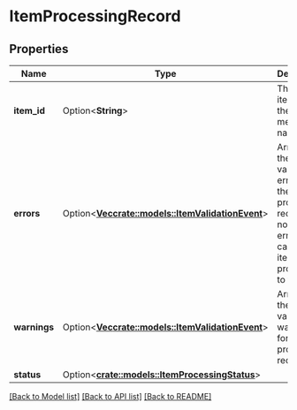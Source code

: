 # ItemProcessingRecord

## Properties

Name | Type | Description | Notes
------------ | ------------- | ------------- | -------------
**item_id** | Option<**String**> | The catalog item id in the merchant namespace | [optional]
**errors** | Option<[**Vec<crate::models::ItemValidationEvent>**](ItemValidationEvent.md)> | Array with the validation errors for the item processing record. A non empty errors list causes the item processing to fail. | [optional]
**warnings** | Option<[**Vec<crate::models::ItemValidationEvent>**](ItemValidationEvent.md)> | Array with the validation warnings for the item processing record | [optional]
**status** | Option<[**crate::models::ItemProcessingStatus**](ItemProcessingStatus.md)> |  | [optional]

[[Back to Model list]](../README.md#documentation-for-models) [[Back to API list]](../README.md#documentation-for-api-endpoints) [[Back to README]](../README.md)


